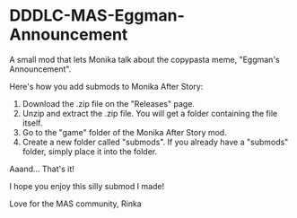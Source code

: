 # DDDLC-MAS-Eggman-Announcement
A small mod that lets Monika talk about the copypasta meme, "Eggman's Announcement".

Here's how you add submods to Monika After Story:

1. Download the .zip file on the "Releases" page.
2. Unzip and extract the .zip file. You will get a folder containing the file itself.
3. Go to the "game" folder of the Monika After Story mod.
4. Create a new folder called "submods". If you already have a "submods" folder, simply place it into the folder.

Aaand... That's it!

I hope you enjoy this silly submod I made!

Love for the MAS community,
Rinka
